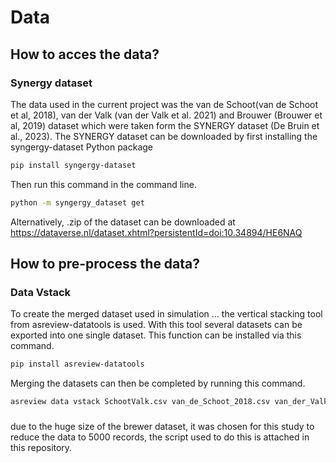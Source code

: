 # Data

## How to acces the data?

### Synergy dataset

The data used in the current project was the van de Schoot(van de Schoot et al, 2018), van der Valk (van der Valk et al. 2021) and Brouwer (Brouwer et al, 2019) dataset which were taken form the SYNERGY dataset (De Bruin et al., 2023). The SYNERGY dataset can be downloaded by first installing the syngergy-dataset Python package 

```bash
pip install syngergy-dataset
```
Then run this command in the command line. 
```bash
python -m syngergy_dataset get
```
Alternatively, .zip of the dataset can be downloaded at https://dataverse.nl/dataset.xhtml?persistentId=doi:10.34894/HE6NAQ

## How to pre-process the data?

### Data Vstack

To create the merged dataset used in simulation ... the vertical stacking tool from asreview-datatools is used. With this tool several datasets can be exported into one single dataset. This function can be installed via this command.
```bash
pip install asreview-datatools
```
Merging the datasets can then be completed by running this command. 
```bash
asreview data vstack SchootValk.csv van_de_Schoot_2018.csv van_der_Valk_2021.csv
```

###

due to the huge size of the brewer dataset, it was chosen for this study to reduce the data to 5000 records, the script used to do this is attached in this repository. 


